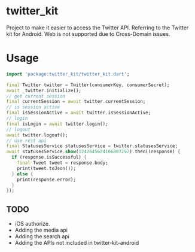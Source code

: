# twitter_kit

Project to make it easier to access the Twitter API.
Referring to the Twitter kit for Android.
Web is not supported due to Cross-Domain issues.

# Usage
  ```dart
  import 'package:twitter_kit/twitter_kit.dart';

  final Twitter twitter = Twitter(consumerKey, consumerSecret);
  await _twitter.initialize();
  // get current session
  final currentSession = await twitter.currentSession;
  // is session active
  final isSessionActive = await twitter.isSessionActive;
  // login
  final isLogin = await twitter.login();
  // logout
  await twitter.logout();
  // use rest api
  final StatusesService statusesService = twitter.statusesService;
  await statusesService.show(1242645624106807297).then((response) {
    if (response.isSuccessful) {
      final Tweet tweet = response.body;
      print(tweet.toJson());
    } else {
      print(response.error);
    }
  });
  ```

## TODO
- iOS authorize.
- Adding the media api
- Adding the search api
- Adding the APIs not included in twitter-kit-android
